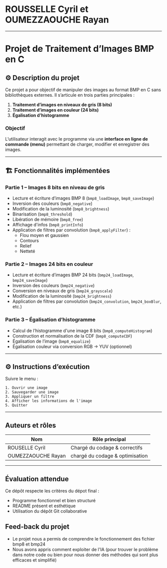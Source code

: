 # ROUSSELLE Cyril et OUMEZZAOUCHE Rayan

___

# Projet de Traitement d’Images BMP en C

## ⚙️ Description du projet

Ce projet a pour objectif de manipuler des images au format BMP en C sans bibliothèques externes. Il s’articule en trois parties principales :
1. **Traitement d’images en niveaux de gris (8 bits)**
2. **Traitement d’images en couleur (24 bits)**
3. **Égalisation d’histogramme**

### Objectif
L’utilisateur interagit avec le programme via une **interface en ligne de commande (menu)** permettant de charger, modifier et enregistrer des images.

___

## 🏗️ Fonctionnalités implémentées

### Partie 1 – Images 8 bits en niveau de gris
- Lecture et écriture d’images BMP 8 (`bmp8_loadImage`, `bmp8_saveImage`)
- Inversion des couleurs (`bmp8_negative`)
- Modification de la luminosité (`bmp8_brightness`)
- Binarisation (`bmp8_threshold`)
- Libération de mémoire (`bmp8_free`)
- Affichage d'infos (`bmp8_printInfo`)
- Application de filtres par convolution (`bmp8_applyFilter`) :
    - Flou moyen et gaussien
    - Contours
    - Relief
    - Netteté

### Partie 2 – Images 24 bits en couleur
- Lecture et écriture d’images BMP 24 bits (`bmp24_loadImage`, `bmp24_saveImage`)
- Inversion des couleurs (`bmp24_negative`)
- Conversion en niveaux de gris (`bmp24_grayscale`)
- Modification de la luminosité (`bmp24_brightness`)
- Application de filtres par convolution (`bmp24_convolution`, `bmp24_boxBlur`, etc.)

### Partie 3 – Égalisation d’histogramme
- Calcul de l’histogramme d'une image 8 bits (`bmp8_computeHistogram`)
- Construction et normalisation de la CDF (`bmp8_computeCDF`)
- Égalisation de l’image (`bmp8_equalize`)
- Égalisation couleur via conversion RGB → YUV (optionnel)

___

## ⚙️ Instructions d’exécution

Suivre le menu :

```
1. Ouvrir une image
2. Sauvegarder une image
3. Appliquer un filtre
4. Afficher les informations de l'image
5. Quitter
```

___

## Auteurs et rôles

| Nom                | Rôle principal             |
|-|-
| ROUSELLE Cyril     | Chargé du codage & correctifs |
| OUMEZZAOUCHE Rayan | chargé du codage & optimisation |


___

## Évaluation attendue

Ce dépôt respecte les critères du dépot final :
- Programme fonctionnel et bien structuré
- README présent et esthétique
- Utilisation du dépôt Git collaborative

## Feed-back du projet

- Le projet nous a permis de comprendre le fonctionnement des fichier bmp8 et bmp24
- Nous avons appris comment exploiter de l'IA (pour trouver le problème dans notre code ou bien pour nous donner des méthodes qui sont plus efficaces et simplifié)